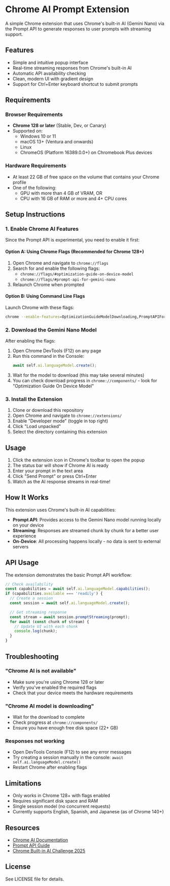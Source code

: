 # Chrome AI Prompt Extension

A simple Chrome extension that uses Chrome's built-in AI (Gemini Nano) via the Prompt API to generate responses to user prompts with streaming support.

## Features

- Simple and intuitive popup interface
- Real-time streaming responses from Chrome's built-in AI
- Automatic API availability checking
- Clean, modern UI with gradient design
- Support for Ctrl+Enter keyboard shortcut to submit prompts

## Requirements

### Browser Requirements
- **Chrome 128 or later** (Stable, Dev, or Canary)
- Supported on:
  - Windows 10 or 11
  - macOS 13+ (Ventura and onwards)
  - Linux
  - ChromeOS (Platform 16389.0.0+) on Chromebook Plus devices

### Hardware Requirements
- At least 22 GB of free space on the volume that contains your Chrome profile
- One of the following:
  - GPU with more than 4 GB of VRAM, OR
  - CPU with 16 GB of RAM or more and 4+ CPU cores

## Setup Instructions

### 1. Enable Chrome AI Features

Since the Prompt API is experimental, you need to enable it first:

#### Option A: Using Chrome Flags (Recommended for Chrome 128+)

1. Open Chrome and navigate to `chrome://flags`
2. Search for and enable the following flags:
   - `chrome://flags/#optimization-guide-on-device-model`
   - `chrome://flags/#prompt-api-for-gemini-nano`
3. Relaunch Chrome when prompted

#### Option B: Using Command Line Flags

Launch Chrome with these flags:
```bash
chrome --enable-features=OptimizationGuideModelDownloading,PromptAPIForGeminiNano,AIPromptAPI
```

### 2. Download the Gemini Nano Model

After enabling the flags:

1. Open Chrome DevTools (F12) on any page
2. Run this command in the Console:
   ```javascript
   await self.ai.languageModel.create();
   ```
3. Wait for the model to download (this may take several minutes)
4. You can check download progress in `chrome://components/` - look for "Optimization Guide On Device Model"

### 3. Install the Extension

1. Clone or download this repository
2. Open Chrome and navigate to `chrome://extensions/`
3. Enable "Developer mode" (toggle in top right)
4. Click "Load unpacked"
5. Select the directory containing this extension

## Usage

1. Click the extension icon in Chrome's toolbar to open the popup
2. The status bar will show if Chrome AI is ready
3. Enter your prompt in the text area
4. Click "Send Prompt" or press Ctrl+Enter
5. Watch as the AI response streams in real-time!

## How It Works

This extension uses Chrome's built-in AI capabilities:

- **Prompt API**: Provides access to the Gemini Nano model running locally on your device
- **Streaming**: Responses are streamed chunk by chunk for a better user experience
- **On-Device**: All processing happens locally - no data is sent to external servers

## API Usage

The extension demonstrates the basic Prompt API workflow:

```javascript
// Check availability
const capabilities = await self.ai.languageModel.capabilities();
if (capabilities.available === 'readily') {
  // Create a session
  const session = await self.ai.languageModel.create();

  // Get streaming response
  const stream = await session.promptStreaming(prompt);
  for await (const chunk of stream) {
    // Update UI with each chunk
    console.log(chunk);
  }
}
```

## Troubleshooting

### "Chrome AI is not available"
- Make sure you're using Chrome 128 or later
- Verify you've enabled the required flags
- Check that your device meets the hardware requirements

### "Chrome AI model is downloading"
- Wait for the download to complete
- Check progress at `chrome://components/`
- Ensure you have enough free disk space (22+ GB)

### Responses not working
- Open DevTools Console (F12) to see any error messages
- Try creating a session manually in the console: `await self.ai.languageModel.create()`
- Restart Chrome after enabling flags

## Limitations

- Only works in Chrome 128+ with flags enabled
- Requires significant disk space and RAM
- Single session model (no concurrent requests)
- Currently supports English, Spanish, and Japanese (as of Chrome 140+)

## Resources

- [Chrome AI Documentation](https://developer.chrome.com/docs/ai/built-in)
- [Prompt API Guide](https://developer.chrome.com/docs/ai/prompt-api)
- [Chrome Built-in AI Challenge 2025](https://googlechromeai2025.devpost.com/)

## License

See LICENSE file for details.
